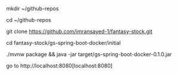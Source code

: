 mkdir ~/github-repos

cd  ~/github-repos

git clone https://github.com/imransayed-1/fantasy-stock.git
 
cd fantasy-stock/gs-spring-boot-docker/initial

./mvnw package && java -jar target/gs-spring-boot-docker-0.1.0.jar

go to http://localhost:8080[localhost:8080]


